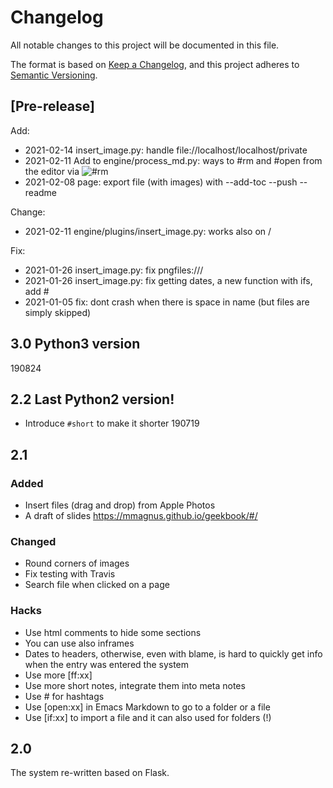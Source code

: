 # Changelog
All notable changes to this project will be documented in this file.

The format is based on [Keep a Changelog](https://keepachangelog.com/en/1.0.0/),
and this project adheres to [Semantic Versioning](https://semver.org/spec/v2.0.0.html).

## [Pre-release]

Add:

- 2021-02-14 insert_image.py: handle file://localhost/localhost/private
- 2021-02-11 Add to engine/process_md.py: ways to #rm and #open from the editor via ![#rm]()
- 2021-02-08 page: export file (with images) with --add-toc --push --readme

Change:

- 2021-02-11 engine/plugins/insert_image.py: works also on /<path to img.png>

Fix:

- 2021-01-26 insert_image.py: fix pngfiles:///
- 2021-01-26 insert_image.py: fix getting dates, a new function with ifs, add #
- 2021-01-05 fix: dont crash when there is space in name (but files are simply skipped)

## 3.0 Python3 version 
190824

## 2.2 Last Python2 version!
- Introduce ``#short`` to make it shorter 190719
## 2.1
### Added
- Insert files (drag and drop) from Apple Photos
- A draft of slides <https://mmagnus.github.io/geekbook/#/>

### Changed
- Round corners of images
- Fix testing with Travis
- Search file when clicked on a page

### Hacks

- Use html comments to hide some sections
- You can use also inframes
- Dates to headers, otherwise, even with blame, is hard to quickly get info when the entry was entered the system
- Use more [ff:xx]
- Use more short notes, integrate them into meta notes
- Use # for hashtags
- Use [open:xx] in Emacs Markdown to go to a folder or a file
- Use [if:xx] to import a file and it can also used for folders (!)

## 2.0
The system re-written based on Flask.
